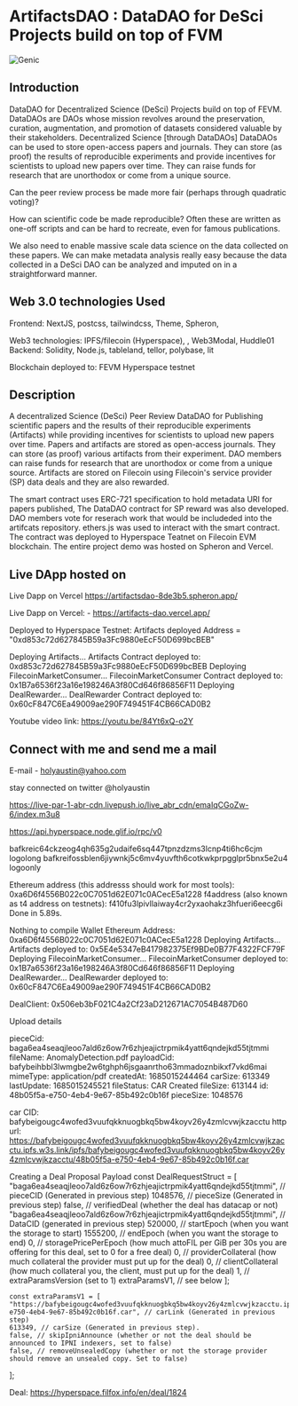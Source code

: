 # ArtifactsDAO : DataDAO for DeSci Projects build on top of FVM

![Genic](https://bafkreic64ckzeog4qh635g2udaife6sq447tpnzdzms3lcnp4ti6hc6cjm.ipfs.w3s.link/)

## Introduction

DataDAO for Decentralized Science (DeSci) Projects build on top of FEVM. DataDAOs are DAOs whose mission revolves around the preservation, curation, augmentation, and promotion of datasets considered valuable by their stakeholders.
Decentralized Science [through DataDAOs]
DataDAOs can be used to store open-access papers and journals. They can store (as proof) the results of reproducible experiments and provide incentives for scientists to upload new papers over time. They can raise funds for research that are unorthodox or come from a unique source.

Can the peer review process be made more fair (perhaps through quadratic voting)?

How can scientific code be made reproducible? Often these are written as one-off scripts and can be hard to recreate, even for famous publications.

We also need to enable massive scale data science on the data collected on these papers. We can make metadata analysis really easy because the data collected in a DeSci DAO can be analyzed and imputed on in a straightforward manner.

## Web 3.0 technologies Used

Frontend: NextJS, postcss, tailwindcss, Theme, Spheron, 

Web3 technologies: IPFS/filecoin (Hyperspace), , Web3Modal, Huddle01  
Backend: Solidity, Node.js, tableland, tellor, polybase, lit

Blockchain deployed to:  FEVM Hyperspace testnet

## Description

 A decentralized Science (DeSci) Peer Review DataDAO for Publishing scientific papers and the results of their reproducible experiments (Artifacts) while providing incentives for scientists to upload new papers over time. Papers and artifacts are stored as open-access journals. They can store (as proof) various artifacts from their experiment. DAO members can raise funds for research that are unorthodox or come from a unique source. Artifacts are stored on Filecoin using Filecoin's service provider (SP) data deals and they are also rewarded.

The smart contract uses ERC-721 specification to hold metadata URI for papers published, The DataDAO contract for SP reward was also developed. DAO members vote for reserach work that would be includeded into the artifcats repository. ethers.js was used to interact with the smart contract. The contract was deployed to Hyperspace Teatnet on Filecoin EVM blockchain. The entire project demo was hosted on Spheron and Vercel.

## Live DApp hosted on

Live Dapp on Vercel <https://artifactsdao-8de3b5.spheron.app/>

Live Dapp on Vercel: - <https://artifacts-dao.vercel.app/>

Deployed to Hyperspace Testnet:
Artifacts deployed Address = "0xd853c72d627845B59a3Fc9880eEcF50D699bcBEB"

Deploying Artifacts...
Artifacts Contract deployed to: 0xd853c72d627845B59a3Fc9880eEcF50D699bcBEB
Deploying FilecoinMarketConsumer...
FilecoinMarketConsumer Contract  deployed to: 0x1B7a6536f23a16e198246A3f80Cd646f86856F11
Deploying DealRewarder...
DealRewarder Contract  deployed to: 0x60cF847C6Ea49009ae290F749451F4CB66CAD0B2

 Youtube video link: <https://youtu.be/84Yt6xQ-o2Y> 

## Connect with me and send me a mail

E-mail - holyaustin@yahoo.com

stay connected on twitter @holyaustin

<https://live-par-1-abr-cdn.livepush.io/live_abr_cdn/emaIqCGoZw-6/index.m3u8>

https://api.hyperspace.node.glif.io/rpc/v0

bafkreic64ckzeog4qh635g2udaife6sq447tpnzdzms3lcnp4ti6hc6cjm  logolong
bafkreifossblen6jiywnkj5c6mv4yuvfth6cotkwkprpgglpr5bnx5e2u4 logoonly

Ethereum address (this addresss should work for most tools): 0xa6D6f4556B022c0C7051d62E071c0ACecE5a1228
f4address (also known as t4 address on testnets): f410fu3lpivllaiway4cr2yxaohakz3hfueri6eecg6i
Done in 5.89s.

Nothing to compile
Wallet Ethereum Address: 0xa6D6f4556B022c0C7051d62E071c0ACecE5a1228
Deploying Artifacts...
Artifacts deployed to: 0x5E4e5347eB417982375Ef9BDe0B77F4322FCF79F
Deploying FilecoinMarketConsumer...
FilecoinMarketConsumer deployed to: 0x1B7a6536f23a16e198246A3f80Cd646f86856F11
Deploying DealRewarder...
DealRewarder deployed to: 0x60cF847C6Ea49009ae290F749451F4CB66CAD0B2

DealClient: 0x506eb3bF021C4a2Cf23aD212671AC7054B487D60


Upload details

pieceCid: baga6ea4seaqjleoo7ald6z6ow7r6zhjeajictrpmik4yatt6qndejkd55tjtmmi
fileName: AnomalyDetection.pdf
payloadCid: bafybeihbbl3lwmgbe2w6tghph6jsgaanrtho63mmadoznbikxf7vkd6mai
mimeType: application/pdf
createdAt: 1685015244464
carSize: 613349
lastUpdate: 1685015245521
fileStatus: CAR Created
fileSize: 613144
id: 48b05f5a-e750-4eb4-9e67-85b492c0b16f
pieceSize: 1048576

car CID: bafybeigougc4wofed3vuufqkknuogbkq5bw4koyv26y4zmlcvwjkzacctu
http url: <https://bafybeigougc4wofed3vuufqkknuogbkq5bw4koyv26y4zmlcvwjkzacctu.ipfs.w3s.link/ipfs/bafybeigougc4wofed3vuufqkknuogbkq5bw4koyv26y4zmlcvwjkzacctu/48b05f5a-e750-4eb4-9e67-85b492c0b16f.car>

Creating a Deal Proposal Payload
  const DealRequestStruct = [
    "baga6ea4seaqjleoo7ald6z6ow7r6zhjeajictrpmik4yatt6qndejkd55tjtmmi", // pieceCID (Generated in previous step)
    1048576, // pieceSize (Generated in previous step)
    false, // verifiedDeal (whether the deal has datacap or not)
    "baga6ea4seaqjleoo7ald6z6ow7r6zhjeajictrpmik4yatt6qndejkd55tjtmmi", // DataCID (generated in previous step)
    520000, // startEpoch (when you want the storage to start)
    1555200, // endEpoch (when you want the storage to end)
    0, // storagePricePerEpoch (how much attoFIL per GiB per 30s you are offering for this deal, set to 0 for a free deal)
    0, // providerCollateral (how much collateral the provider must put up for the deal)
    0, // clientCollateral (how much collateral you, the client, must put up for the deal)
    1, // extraParamsVersion (set to 1)
    extraParamsV1, // see below
  ];

    const extraParamsV1 = [
    "https://bafybeigougc4wofed3vuufqkknuogbkq5bw4koyv26y4zmlcvwjkzacctu.ipfs.w3s.link/ipfs/bafybeigougc4wofed3vuufqkknuogbkq5bw4koyv26y4zmlcvwjkzacctu/48b05f5a-e750-4eb4-9e67-85b492c0b16f.car", // carLink (Generated in previous step)
    613349, // carSize (Generated in previous step).
    false, // skipIpniAnnounce (whether or not the deal should be announced to IPNI indexers, set to false)
    false, // removeUnsealedCopy (whether or not the storage provider should remove an unsealed copy. Set to false)
  ];

  Deal: https://hyperspace.filfox.info/en/deal/1824